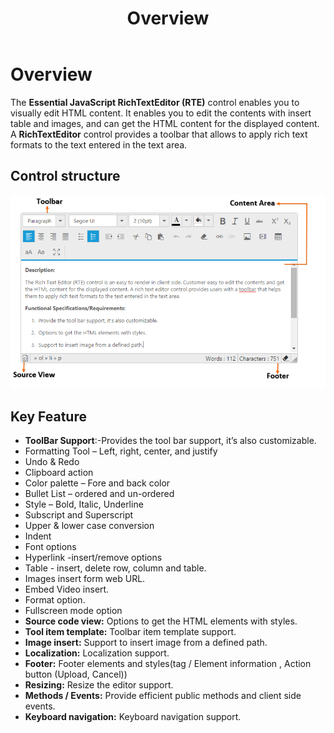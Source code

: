 ﻿---
layout: post
title: Overview
description: overview
platform: js
control: RichTextEditor
documentation: ug
---

# Overview

The **Essential JavaScript RichTextEditor (RTE)** control enables you to visually edit HTML content. It enables you to edit the contents with insert table and images, and can get the HTML content for the displayed content. A **RichTextEditor** control provides a toolbar that allows to apply rich text formats to the text entered in the text area.  

## Control structure


![](Overview_images/Overview_img1.png)


## Key Feature

* **ToolBar Support**:-Provides the tool bar support, it’s also customizable.
* Formatting Tool – Left, right, center, and justify
* Undo & Redo
* Clipboard action
* Color palette – Fore and back color
* Bullet List – ordered and un-ordered
* Style – Bold, Italic, Underline
* Subscript and Superscript 
* Upper & lower case conversion
* Indent
* Font options
* Hyperlink -insert/remove options
* Table - insert, delete row, column and table.
* Images insert form web URL.
* Embed Video insert.
* Format option.
* Fullscreen mode option 
* **Source code view:** Options to get the HTML elements with styles.
* **Tool item template:** Toolbar item template support.
* **Image insert:** Support to insert image from a defined path.
* **Localization:** Localization support. 
* **Footer:** Footer elements and styles(tag / Element information , Action button (Upload, Cancel))
* **Resizing:** Resize the editor support. 
* **Methods / Events:** Provide efficient public methods and client side events.
* **Keyboard navigation:** Keyboard navigation support.



